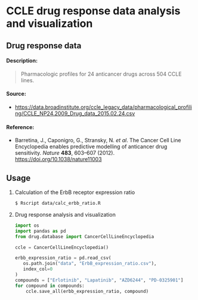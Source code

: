 # CCLE drug response data analysis and visualization

## Drug response data

#### Description:

> Pharmacologic profiles for 24 anticancer drugs across 504 CCLE lines.

#### Source:

- https://data.broadinstitute.org/ccle_legacy_data/pharmacological_profiling/CCLE_NP24.2009_Drug_data_2015.02.24.csv

#### Reference:

- Barretina, J., Caponigro, G., Stransky, N. _et al_. The Cancer Cell Line Encyclopedia enables predictive modelling of anticancer drug sensitivity. _Nature_ **483**, 603–607 (2012). https://doi.org/10.1038/nature11003

## Usage

1. Calculation of the ErbB receptor expression ratio

   ```bash
   $ Rscript data/calc_erbb_ratio.R
   ```

1. Drug response analysis and visualization

   ```python
   import os
   import pandas as pd
   from drug.database import CancerCellLineEncyclopedia

   ccle = CancerCellLineEncyclopedia()

   erbb_expression_ratio = pd.read_csv(
      os.path.join("data", "ErbB_expression_ratio.csv"),
      index_col=0
   )
   compounds = ["Erlotinib", "Lapatinib", "AZD6244", "PD-0325901"]
   for compound in compounds:
       ccle.save_all(erbb_expression_ratio, compound)
   ```
